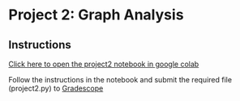 # Project 2: Graph Analysis

## Instructions
[Click here to open the project2 notebook in google colab](https://colab.research.google.com/github/w4111/project2-f24/blob/master/project2.ipynb)

Follow the instructions in the notebook and submit the required file (project2.py) to [Gradescope](https://www.gradescope.com)
 
